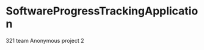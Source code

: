 SoftwareProgressTrackingApplication
===================================

321 team Anonymous project 2
